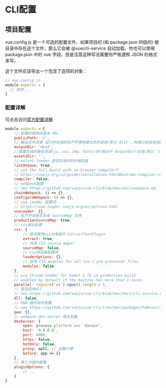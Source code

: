 # CLI配置

## 项目配置

vue.config.js 是一个可选的配置文件，如果项目的 (和 package.json 同级的) 根目录中存在这个文件，那么它会被 @vue/cli-service 自动加载。你也可以使用 package.json 中的 vue 字段，但是注意这种写法需要你严格遵照 JSON 的格式来写。

这个文件应该导出一个包含了选项的对象：

```js
// vue.config.js
module.exports = {
  // 选项...
}
```

### 配置详解

可点击访问[官方配置详解](https://cli.vuejs.org/zh/config/#%E5%85%A8%E5%B1%80-cli-%E9%85%8D%E7%BD%AE)

```js
module.exports = {
    // 部署应用时的基本 URL
    publicPath: '/',
    // 输出文件目录 运行时生成的生产环境构建文件的目录(默认'dist'，构建之前会被清除)
    outputDir: 'dist',
    //放置生成的静态资源(js、css、img、fonts)的(相对于 outputDir)目录(默认'')
    assetsDir: '',
    // eslint-loader 是否在保存的时候检查
    lintOnSave: true,
    // use the full build with in-browser compiler?
    // https://vuejs.org/v2/guide/installation.html#Runtime-Compiler-vs-Runtime-only
    compiler: false,
    // webpack配置
    // see https://github.com/vuejs/vue-cli/blob/dev/docs/webpack.md
    chainWebpack: () => {},
    configureWebpack: () => {},
    // vue-loader 配置项
    // https://vue-loader.vuejs.org/en/options.html
    vueLoader: {},
    // 生产环境是否生成 sourceMap 文件
    productionSourceMap: true,
    // css相关配置
    css: {
        // 是否使用css分离插件 ExtractTextPlugin
        extract: true,
        // 开启 CSS source maps?
        sourceMap: false,
        // css预设器配置项
        loaderOptions: {},
        // 启用 CSS modules for all css / pre-processor files.
        modules: false
    },
    // use thread-loader for babel & TS in production build
    // enabled by default if the machine has more than 1 cores
    parallel: require('os').cpus().length > 1,
    // 是否启用dll
    // See https://github.com/vuejs/vue-cli/blob/dev/docs/cli-service.md#dll-mode
    dll: false,
    // PWA 插件相关配置
    // see https://github.com/vuejs/vue-cli/tree/dev/packages/%40vue/cli-plugin-pwa
    pwa: {},
    // webpack-dev-server 相关配置
    devServer: {
        open: process.platform === 'darwin',
        host: '0.0.0.0',
        port: 8080,
        https: false,
        hotOnly: false,
        proxy: null, // 设置代理
        before: app => {}
    },
    // 第三方插件配置
    pluginOptions: {
        // ...
    }
}
```
